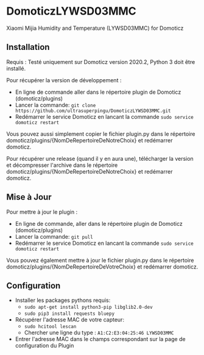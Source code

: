 # DomoticzLYWSD03MMC
Xiaomi Mijia Humidity and Temperature (LYWSD03MMC) for Domoticz
## Installation
Requis : Testé uniquement sur Domoticz version 2020.2, Python 3 doit être installé.

Pour récupérer la version de développement :
* En ligne de commande aller dans le répertoire plugin de Domoticz (domoticz/plugins)
* Lancer la commande: ```git clone https://github.com/ultrasuperpingu/DomoticzLYWSD03MMC.git```
* Redémarrer le service Domoticz en lancant la commande ```sudo service domoticz restart```

Vous pouvez aussi simplement copier le fichier plugin.py dans le répertoire domoticz/plugins/{NomDeRepertoireDeNotreChoix} et redémarrer domoticz.

Pour récupérer une release (quand il y en aura une), télécharger la version et décompresser l'archive dans le répertoire domoticz/plugins/{NomDeRepertoireDeNotreChoix} et redémarrer domoticz.

## Mise à Jour

Pour mettre à jour le plugin :

* En ligne de commande, aller dans le répertoire plugin de Domoticz (domoticz/plugins)
* Lancer la commande: ```git pull```
* Redémarrer le service Domoticz en lancant la commande ```sudo service domoticz restart```

Vous pouvez également mettre à jour le fichier plugin.py dans le répertoire domoticz/plugins/{NomDeRepertoireDeVotreChoix} et redémarrer domoticz.

## Configuration
 * Installer les packages pythons requis:
   - ```sudo apt-get install python3-pip libglib2.0-dev```
   - ```sudo pip3 install requests bluepy```
 * Récupérer l'adresse MAC de votre capteur:
   - ```sudo hcitool lescan```
   - Chercher une ligne du type : ```A1:C2:E3:04:25:46 LYWSD03MMC```
 * Entrer l'adresse MAC dans le champs correspondant sur la page de configuration du Plugin
